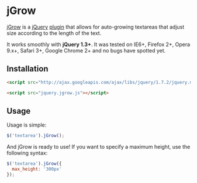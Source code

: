 # jGrow

[jGrow](http://plugins.jquery.com/project/jGrow) is a [jQuery](http://jquery.com) [plugin](http://plugins.jquery.com) that allows for auto-growing textareas that adjust size according to the length of the text.
        
It works smoothly with **jQuery 1.3+**. It was tested on IE6+, Firefox 2+, Opera 9.x+, Safari 3+, Google Chrome 2+ and no bugs have spotted yet.

## Installation

```html
<script src="http://ajax.googleapis.com/ajax/libs/jquery/1.7.2/jquery.min.js"></script>
```

```html
<script src="jquery.jgrow.js"></script>
```
        
## Usage

Usage is simple:

```javascript
$('textarea').jGrow();
```
        
And jGrow is ready to use! If you want to specify a maximum height, use the following syntax:

```javascript
$('textarea').jGrow({
  max_height: '300px'
});
```

